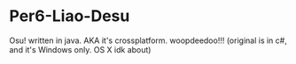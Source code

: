 Per6-Liao-Desu
==============

Osu! written in java. 
AKA it's crossplatform. woopdeedoo!!! 
(original is in c#, and it's Windows only. OS X idk about)
